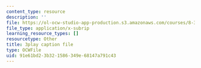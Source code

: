 ```yaml
---
content_type: resource
description: ''
file: https://ol-ocw-studio-app-production.s3.amazonaws.com/courses/8-333-statistical-mechanics-i-statistical-mechanics-of-particles-fall-2013/91e61bd23b321586349e68147a791c43_QmV7FOXijMo.srt
file_type: application/x-subrip
learning_resource_types: []
resourcetype: Other
title: 3play caption file
type: OCWFile
uid: 91e61bd2-3b32-1586-349e-68147a791c43
---
```

